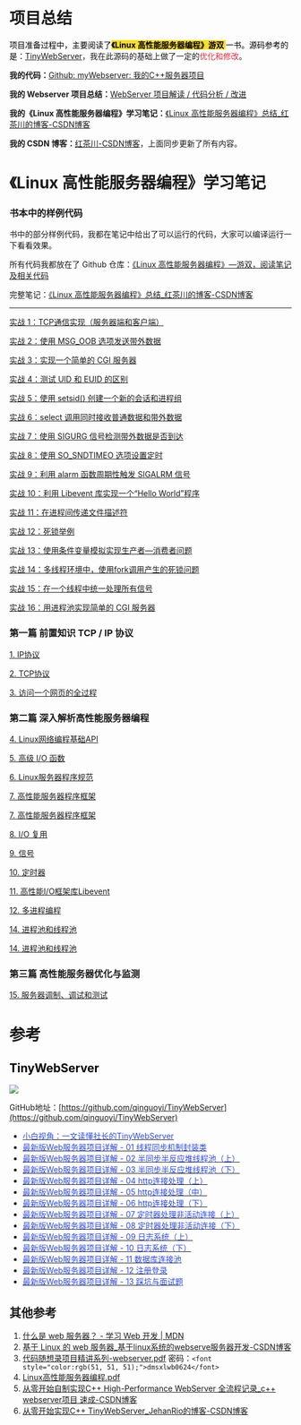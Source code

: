 # 项目总结
<font style="color:#000000;">项目准备过程中，主要阅读了</font>**<font style="color:#000000;background-color:#FBDE28;">《Linux 高性能服务器编程》游双 </font>**<font style="color:#000000;">一书。源码参考的是：</font>[TinyWebServer](https://github.com/qinguoyi/TinyWebServer)，我在此源码的基础上做了一定的<font style="color:#DF2A3F;">优化和修改</font>。

**我的代码：**[Github: myWebserver: 我的C++服务器项目](https://github.com/bhu619/myWebserver)

**我的 Webserver 项目总结：**[WebServer 项目解读 / 代码分析 / 改进](https://www.yuque.com/u39624144/zvaea9/aqktb26g923rsiv5)

**我的《Linux 高性能服务器编程》学习笔记：**[《Linux 高性能服务器编程》总结_红茶川的博客-CSDN博客](https://blog.csdn.net/teriri_/category_12760091.html?spm=1001.2014.3001.5482)

**我的 CSDN 博客：**[红茶川-CSDN博客](https://blog.csdn.net/Teriri_?spm=1000.2115.3001.5343)，上面同步更新了所有内容。

# 《Linux 高性能服务器编程》学习笔记
### 书本中的样例代码
书中的部分样例代码，我都在笔记中给出了可以运行的代码，大家可以编译运行一下看看效果。

所有代码我都放在了 Github 仓库：[《Linux 高性能服务器编程》—游双，阅读笔记及相关代码](https://github.com/bhu619/Linux-high-performance-server-programming-Notebook)

完整笔记：[《Linux 高性能服务器编程》总结_红茶川的博客-CSDN博客](https://blog.csdn.net/teriri_/category_12760091.html?spm=1001.2014.3001.5482)

---

[实战 1：TCP通信实现（服务器端和客户端）](https://www.yuque.com/u39624144/zvaea9/xsil4chqwb5qqc0h#p2OYs)

[实战 2：使用 MSG_OOB 选项发送带外数据](https://www.yuque.com/u39624144/zvaea9/xsil4chqwb5qqc0h#rvyoz)

[实战 3：实现一个简单的 CGI 服务器](https://www.yuque.com/u39624144/zvaea9/coklc3naf35zmiqs#uhNNJ)

[实战 4：测试 UID 和 EUID 的区别](https://www.yuque.com/u39624144/zvaea9/uykylirmss5wl757#euBnM)

[实战 5：使用 setsid() 创建一个新的会话和进程组](https://www.yuque.com/u39624144/zvaea9/uykylirmss5wl757#a1Hsx)

[实战 6：select 调用同时接收普通数据和带外数据](https://www.yuque.com/u39624144/zvaea9/ypvqw1ip7m8g06iw#Higr8)

[实战 7：使用 SIGURG 信号检测带外数据是否到达](https://www.yuque.com/u39624144/zvaea9/lmeph1l89eka5260#iDHr9)

[实战 8：使用 SO_SNDTIMEO 选项设置定时](https://www.yuque.com/u39624144/zvaea9/yp17h7vn7pyqeg8u#yGpN7)

[实战 9：利用 alarm 函数周期性触发 SIGALRM 信号](https://www.yuque.com/u39624144/zvaea9/yp17h7vn7pyqeg8u#mQQlT)

[实战 10：利用 Libevent 库实现一个“Hello World”程序](https://www.yuque.com/u39624144/zvaea9/bn1zz8726fc80b0g#mo5Ik)

[实战 11：在进程间传递文件描述符](https://www.yuque.com/u39624144/zvaea9/uqu0tqep71gn5x5n#t0560)

[实战 12：死锁举例](https://www.yuque.com/u39624144/zvaea9/gc463q2ptu28gzpc#zI94q)

[实战 13：使用条件变量模拟实现生产者—消费者问题](https://www.yuque.com/u39624144/zvaea9/gc463q2ptu28gzpc#h3K6i)

[实战 14：多线程环境中，使用fork调用产生的死锁问题](https://www.yuque.com/u39624144/zvaea9/gc463q2ptu28gzpc#AR15e)

[实战 15：在一个线程中统一处理所有信号](https://www.yuque.com/u39624144/zvaea9/gc463q2ptu28gzpc#HA174)

[实战 16：用进程池实现简单的 CGI 服务器](https://www.yuque.com/u39624144/zvaea9/qulr4t6shwwh9kmo#eKrIS)

### 第一篇 前置知识 TCP / IP 协议
[1. IP协议](https://www.yuque.com/u39624144/zvaea9/ufa1lv48std8gahd)

[2. TCP协议](https://www.yuque.com/u39624144/zvaea9/xbfffzg2tl63cqda)

[3. 访问一个网页的全过程](https://www.yuque.com/u39624144/zvaea9/kk0kn0i6bcd2iqq0)

### 第二篇 深入解析高性能服务器编程
[4. Linux网络编程基础API](https://www.yuque.com/u39624144/zvaea9/xsil4chqwb5qqc0h)

[5. 高级 I/O 函数](https://www.yuque.com/u39624144/zvaea9/coklc3naf35zmiqs)

[6. Linux服务器程序规范](https://www.yuque.com/u39624144/zvaea9/uykylirmss5wl757)

[7. 高性能服务器程序框架](https://www.yuque.com/u39624144/zvaea9/ocl1e8vzzdes4zgn)

[7. 高性能服务器程序框架](https://www.yuque.com/u39624144/zvaea9/ocl1e8vzzdes4zgn)

[8. I/O 复用](https://www.yuque.com/u39624144/zvaea9/ypvqw1ip7m8g06iw)

[9. 信号](https://www.yuque.com/u39624144/zvaea9/lmeph1l89eka5260)

[10. 定时器](https://www.yuque.com/u39624144/zvaea9/yp17h7vn7pyqeg8u)

[11. 高性能I/O框架库Libevent](https://www.yuque.com/u39624144/zvaea9/bn1zz8726fc80b0g)

[12. 多进程编程](https://www.yuque.com/u39624144/zvaea9/uqu0tqep71gn5x5n)

[14. 进程池和线程池](https://www.yuque.com/u39624144/zvaea9/qulr4t6shwwh9kmo)

[14. 进程池和线程池](https://www.yuque.com/u39624144/zvaea9/qulr4t6shwwh9kmo)

### 第三篇 高性能服务器优化与监测
[15. 服务器调制、调试和测试](https://www.yuque.com/u39624144/zvaea9/xozozt5a6b668adg)

# 参考
## <font style="color:#000000;">TinyWebServer</font>
![](https://cdn.nlark.com/yuque/0/2024/png/40997209/1725853781290-697d74cf-cf8a-4034-952e-d088f5a2a701.png)

GitHub地址：[https://github.com/qinguoyi/TinyWebServer](https://github.com/qinguoyi/TinyWebServer)

+ [<font style="color:#2F4BDA;">小白视角：一文读懂社长的TinyWebServer</font>](https://huixxi.github.io/2020/06/02/%E5%B0%8F%E7%99%BD%E8%A7%86%E8%A7%92%EF%BC%9A%E4%B8%80%E6%96%87%E8%AF%BB%E6%87%82%E7%A4%BE%E9%95%BF%E7%9A%84TinyWebServer/#more)
+ [<font style="color:#2F4BDA;">最新版Web服务器项目详解 - 01 线程同步机制封装类</font>](https://mp.weixin.qq.com/s?__biz=MzAxNzU2MzcwMw==&mid=2649274278&idx=3&sn=5840ff698e3f963c7855d702e842ec47&chksm=83ffbefeb48837e86fed9754986bca6db364a6fe2e2923549a378e8e5dec6e3cf732cdb198e2&scene=0&xtrack=1#rd)
+ [<font style="color:#2F4BDA;">最新版Web服务器项目详解 - 02 半同步半反应堆线程池（上）</font>](https://mp.weixin.qq.com/s?__biz=MzAxNzU2MzcwMw==&mid=2649274278&idx=4&sn=caa323faf0c51d882453c0e0c6a62282&chksm=83ffbefeb48837e841a6dbff292217475d9075e91cbe14042ad6e55b87437dcd01e6d9219e7d&scene=0&xtrack=1#rd)
+ [<font style="color:#2F4BDA;">最新版Web服务器项目详解 - 03 半同步半反应堆线程池（下）</font>](https://mp.weixin.qq.com/s/PB8vMwi8sB4Jw3WzAKpWOQ)
+ [<font style="color:#2F4BDA;">最新版Web服务器项目详解 - 04 http连接处理（上）</font>](https://mp.weixin.qq.com/s/BfnNl-3jc_x5WPrWEJGdzQ)
+ [<font style="color:#2F4BDA;">最新版Web服务器项目详解 - 05 http连接处理（中）</font>](https://mp.weixin.qq.com/s/wAQHU-QZiRt1VACMZZjNlw)
+ [<font style="color:#2F4BDA;">最新版Web服务器项目详解 - 06 http连接处理（下）</font>](https://mp.weixin.qq.com/s/451xNaSFHxcxfKlPBV3OCg)
+ [<font style="color:#2F4BDA;">最新版Web服务器项目详解 - 07 定时器处理非活动连接（上）</font>](https://mp.weixin.qq.com/s/mmXLqh_NywhBXJvI45hchA)
+ [<font style="color:#2F4BDA;">最新版Web服务器项目详解 - 08 定时器处理非活动连接（下）</font>](https://mp.weixin.qq.com/s/fb_OUnlV1SGuOUdrGrzVgg)
+ [<font style="color:#2F4BDA;">最新版Web服务器项目详解 - 09 日志系统（上）</font>](https://mp.weixin.qq.com/s/IWAlPzVDkR2ZRI5iirEfCg)
+ [<font style="color:#2F4BDA;">最新版Web服务器项目详解 - 10 日志系统（下）</font>](https://mp.weixin.qq.com/s/f-ujwFyCe1LZa3EB561ehA)
+ [<font style="color:#2F4BDA;">最新版Web服务器项目详解 - 11 数据库连接池</font>](https://mp.weixin.qq.com/s?__biz=MzAxNzU2MzcwMw==&mid=2649274326&idx=1&sn=5af78e2bf6552c46ae9ab2aa22faf839&chksm=83ffbe8eb4883798c3abb82ddd124c8100a39ef41ab8d04abe42d344067d5e1ac1b0cac9d9a3&token=1450918099&lang=zh_CN#rd)
+ [<font style="color:#2F4BDA;">最新版Web服务器项目详解 - 12 注册登录</font>](https://mp.weixin.qq.com/s?__biz=MzAxNzU2MzcwMw==&mid=2649274431&idx=4&sn=7595a70f06a79cb7abaebcd939e0cbee&chksm=83ffb167b4883871ce110aeb23e04acf835ef41016517247263a2c3ab6f8e615607858127ea6&token=1686112912&lang=zh_CN#rd)
+ [<font style="color:#2F4BDA;">最新版Web服务器项目详解 - 13 踩坑与面试题</font>](https://mp.weixin.qq.com/s?__biz=MzAxNzU2MzcwMw==&mid=2649274431&idx=1&sn=2dd28c92f5d9704a57c001a3d2630b69&chksm=83ffb167b48838715810b27b8f8b9a576023ee5c08a8e5d91df5baf396732de51268d1bf2a4e&token=1686112912&lang=zh_CN#rd)

## 其他参考
1. [什么是 web 服务器？ - 学习 Web 开发 | MDN](https://developer.mozilla.org/zh-CN/docs/Learn/Common_questions/Web_mechanics/What_is_a_web_server)
2. [基于 Linux 的 web 服务器_基于linux系统的webserve服务器开发-CSDN博客](https://blog.csdn.net/qq_42370809/article/details/126753879)
3. [代码随想录项目精讲系列-webserver.pdf](https://www.yuque.com/attachments/yuque/0/2024/pdf/40997209/1720596301277-75d1fb45-ecdf-4998-8c0c-e113aa6fba40.pdf) 密码：`<font style="color:rgb(51, 51, 51);">dmsxlwb0624</font>`
4. [Linux高性能服务器编程.pdf](https://www.yuque.com/attachments/yuque/0/2024/pdf/40997209/1724151873130-23d63211-4809-40ed-abb9-03a6b8441507.pdf)
5. [从零开始自制实现C++ High-Performance WebServer 全流程记录_c++ webserver项目 速成-CSDN博客](https://love6.blog.csdn.net/article/details/123754194)
6. [从零开始实现C++ TinyWebServer_JehanRio的博客-CSDN博客](https://blog.csdn.net/weixin_51322383/category_12307428.html)

